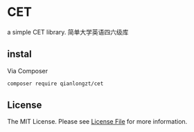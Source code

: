 # CET
a simple CET library. 简单大学英语四六级库

## instal

Via Composer

``` bash
composer require qianlongzt/cet
```

## License

The MIT License. Please see [License File](LICENSE.md) for more information.
